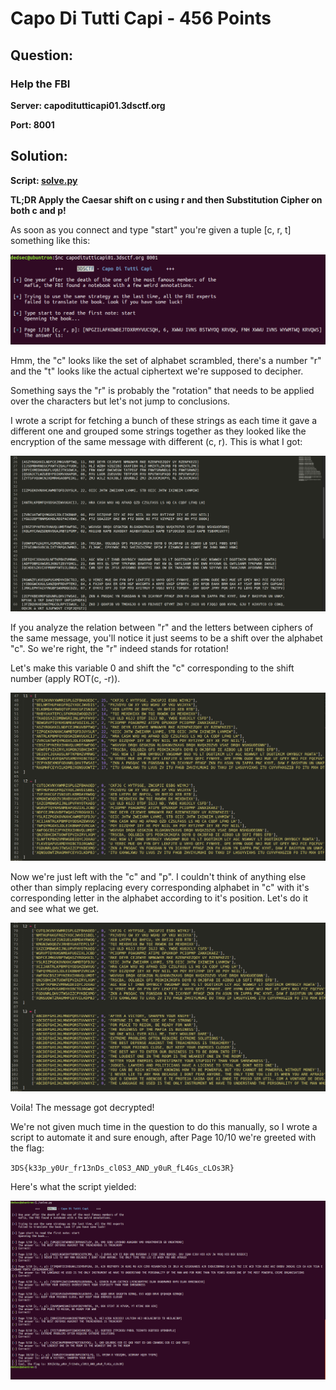 # Capo Di Tutti Capi - 456 Points

## Question:
 
### Help the FBI

<b> Server: capoditutticapi01.3dsctf.org

Port: 8001 </b>

## Solution:

<b>Script: [solve.py](./solve.py)</b>

<b>TL;DR Apply the Caesar shift on c using r and then Substitution Cipher on both c and p!</b>

As soon as you connect and type "start" you're given a tuple [c, r, t] something like this:

![Page1/10](./images/page1.png "Question")

Hmm, the "c" looks like the set of alphabet scrambled, there's a number "r" and the "t" looks like the actual ciphertext we're supposed to decipher.

Something says the "r" is probably the "rotation" that needs to be applied over the characters but let's not jump to conclusions.

I wrote a script for fetching a bunch of these strings as each time it gave a different one and grouped some strings together as they looked like the encryption of the same message with different (c, r). This is what I got:

![List Of different tuples](./images/list.png)

If you analyze the relation between "r" and the letters between ciphers of the same message, you'll notice it just seems to be a shift over the alphabet "c". So we're right, the "r" indeed stands for rotation!

Let's make this variable 0 and shift the "c" corresponding to the shift number (apply ROT(c, -r)).

![NormalizedR](./images/list2.png)

Now we're just left with the "c" and "p". I couldn't think of anything else other than simply replacing every corresponding alphabet in "c" with it's corresponding letter in the alphabet according to it's position. Let's do it and see what we get.

![NormalizedC](./images/list3.png)

Voila! The message got decrypted!

We're not given much time in the question to do this manually, so I wrote a script to automate it and sure enough, after Page 10/10 we're greeted with the flag:

`3DS{k33p_y0Ur_fr13nDs_cl0S3_AND_y0uR_fL4Gs_cLOs3R}`

Here's what the script yielded:

![ScriptDemo](./images/demo.png "ScriptDemo")
